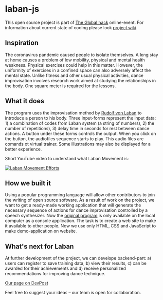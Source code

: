 # laban-js

This open source project is part of [The Global hack](https://theglobalhack.com/) online-event. For information about current state of coding please look [project wiki](https://github.com/matyushkin/laban-js/wiki).

## Inspiration
The coronavirus pandemic caused people to isolate themselves. A long stay at home causes a problem of low mobility, physical and mental health weakness. Physical exercises could help in this matter. However, the uniformity of exercises in a confined space can also adversely affect the mental state. Unlike fitness and other usual physical activities, dance improvisation involves research work aimed at studying the relationships in the body. One square meter is required for the lessons.

## What it does
The program uses the improvisation method by [Rudolf von Laban](https://en.wikipedia.org/wiki/Rudolf_von_Laban) to introduce a person to his body. Three input-forms represent the input data: 1) a combination of codes from Laban system (a string of numbers), 2) the number of repetitions), 3) delay time in seconds for rest between dance actions. A button under these forms controls the output. When you click on the button, the audiofiles sequence starts to play. This audio files are comands ot virtual trainer. Some illustrations may also be displayed for a better experience.

Short YouTube video to understand what Laban Movement is:

[![Laban Movement Efforts](http://img.youtube.com/vi/OK-7QhORB9k/0.jpg)](http://www.youtube.com/watch?v=OK-7QhORB9k "Laban Movement Efforts")

## How we built it
Using a popular programming language will allow other contributors to join the writing of open source software.
As a result of work on the project, we want to get a ready-made working application
that will generate the necessary sequence of actions for dance improvisation controlled by a speech synthesizer.
Now the [original program](https://github.com/techandtech/laban) is only available on the local computer as a console application. The task is to create a web site to make it available to other people. Now we use only HTML, CSS and JavaScript to make demo-application on website. 

## What's next for Laban
At further development of the project, we can develope backend-part: a) users can register to save training data, b) view their results, c) can be awarded for their achievements and d) receive personalized recommendations for improving dance technique.

[Our page on DevPost](https://devpost.com/software/laban#updates)

Feel free to suggest your ideas – our team is open for collaboration.
